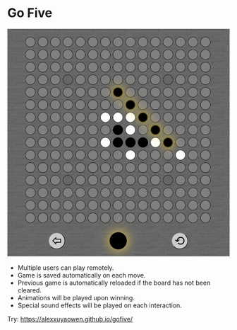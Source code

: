 # Go Five

![Demo](https://github.com/alexxuyaowen/gofive/blob/main/demo/demo.png)

- Multiple users can play remotely.
- Game is saved automatically on each move.
- Previous game is automatically reloaded if the board has not been cleared.
- Animations will be played upon winning.
- Special sound effects will be played on each interaction.

Try: https://alexxuyaowen.github.io/gofive/

